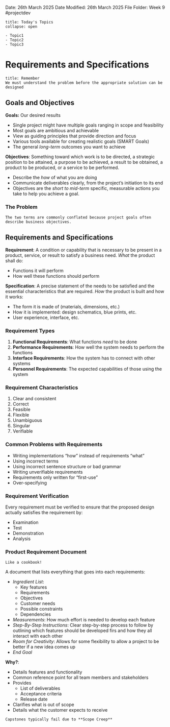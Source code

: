 Date: 26th March 2025
Date Modified: 26th March 2025
File Folder: Week 9
#projectdev

```ad-abstract
title: Today's Topics
collapse: open

- Topic1
- Topic2
- Topic3

```

# Requirements and Specifications

```ad-important
title: Remember
We must understand the problem before the appropriate solution can be designed
```

## Goals and Objectives

**Goals:** Our desired results
- Single project might have multiple goals ranging in scope and feasibility
- Most goals are ambitious and achievable
- View as guiding principles that provide direction and focus
- Various tools available for creating realistic goals (SMART Goals)
- The general *long-term* outcomes you want to achieve

**Objectives**: Something toward which work is to be directed, a strategic position to be attained, a purpose to be achieved, a result to be obtained, a product to be produced, or a service to be performed.
- Describe the *how* of what you are doing
- Communicate deliverables clearly, from the project’s initiation to its end
- Objectives are the *short to mid-term* specific, measurable actions you take to help you achieve a goal.

### The Problem

```ad-warning
The two terms are commonly conflated because project goals often describe business objectives.
```

## Requirements and Specifications

**Requirement**: A condition or capability that is necessary to be present in a product, service, or result to satisfy a business need. *What* the product shall do:
- Functions it will perform
- How well these functions should perform

**Specification**: A precise statement of the needs to be satisfied and the essential characteristics that are required. *How* the product is built and how it works:
- The form it is made of (materials, dimensions, etc.)
- How it is implemented: design schematics, blue prints, etc.
- User experience, interface, etc.

### Requirement Types

1. **Functional Requirements**: What functions *need* to be done
2. **Performance Requirements**: How well the system needs to perform the functions
3. **Interface Requirements**: How the system has to connect with other systems
4. **Personnel Requirements**: The expected capabilities of those using the system 
### Requirement Characteristics

1. Clear and consistent
2. Correct
3. Feasible
4. Flexible
5. Unambiguous
6. Singular
7. Verifiable

### Common Problems with Requirements

- Writing implementations “how” instead of requirements “what”
- Using incorrect terms
- Using incorrect sentence structure or bad grammar
- Writing unverifiable requirements
- Requirements only written for “first-use”
- Over-specifying

### Requirement Verification

Every requirement must be verified to ensure that the proposed design actually satisfies the requirement by:
- Examination
- Test
- Demonstration
- Analysis

### Product Requirement Document

```ad-example
Like a cookbook!
```

A document that lists everything that goes into each requirements:
- *Ingredient List*:
	- Key features
	- Requirements
	- Objectives
	- Customer needs
	- Possible constraints
	- Dependencies
- *Measurements*: How much effort is needed to develop each feature
- *Step-By-Step Instructions*: Clear step-by-step process to follow by outlining which features should be developed firs and how they all interact with each other
- *Room for Creativity*: Allows for some flexibility to allow a project to be better if a new idea comes up
- *End Goal*

**Why?**:
- Details features and functionality
- Common reference point for all team members and stakeholders
- Provides
	- List of deliverables
	- Acceptance criteria
	- Release date
- Clarifies what is out of scope
- Details what the customer expects to receive

```ad-danger
Capstones typically fail due to **Scope Creep**
```









